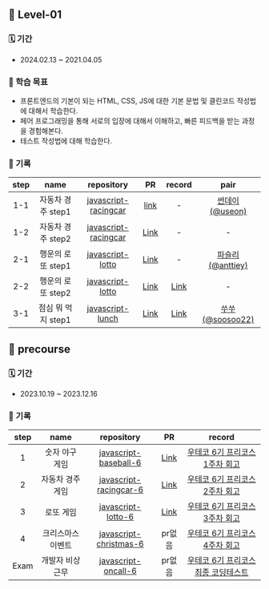 ## 🥚 Level-01

### 🗓 기간

-  2024.02.13 ~ 2021.04.05

### 🎯 학습 목표

- 프론트엔드의 기본이 되는 HTML, CSS, JS에 대한 기본 문법 및 클린코드 작성법에 대해서 학습한다.
- 페어 프로그래밍을 통해 서로의 입장에 대해서 이해하고, 빠른 피드백을 받는 과정을 경험해본다.
- 테스트 작성법에 대해 학습한다.

### 📝 기록


| step |             name             |                          repository                          |                              PR                              |                            record                            |                       pair                       |
| :--: | :--------------------------: | :----------------------------------------------------------: | :----------------------------------------------------------: | :----------------------------------------------------------: | :----------------------------------------------: |
| 1-1  |        자동차 경주 step1        |   [javascript-racingcar](https://github.com/jinhokim98/javascript-racingcar/tree/jinhokim98)   |                              [link](https://github.com/woowacourse/javascript-racingcar/pull/274)                               | - |    [썬데이(@useon)](https://github.com/useon)    |
| 1-2  |         자동차 경주 step2          | [javascript-racingcar](https://github.com/jinhokim98/javascript-racingcar/tree/jinhokim98) | [Link](https://github.com/woowacourse/javascript-racingcar/pull/305) | - |    -    |
| 2-1  |         행운의 로또 step1         | [javascript-lotto](https://github.com/jinhokim98/javascript-lotto/tree/step1) | [Link](https://github.com/woowacourse/javascript-lotto/pull/259) | - |    [파슬리(@anttiey)](https://github.com/anttiey)    |
| 2-2  |         행운의 로또 step2         | [javascript-lotto](https://github.com/jinhokim98/javascript-lotto/tree/step2) | [Link](https://github.com/woowacourse/javascript-lotto/pull/302) | [Link](https://jinokim.tistory.com/11) |    -    |
| 3-1  |         점심 뭐 먹지 step1         | [javascript-lunch](https://github.com/jinhokim98/javascript-lunch/tree/step1) | [Link](https://github.com/woowacourse/javascript-lunch/pull/118) | [Link](https://jinokim.tistory.com/16) |     [쑤쑤(@soosoo22)](https://github.com/soosoo22)     |


## 🌱 precourse

### 🗓 기간

- 2023.10.19 ~ 2023.12.16

### 📝 기록

| step |             name             |                          repository                          |                              PR                              |                            record                            |
| :--: | :--------------------------: | :----------------------------------------------------------: | :----------------------------------------------------------: | :----------------------------------------------------------: |
|  1   |        숫자 야구 게임        | [javascript-baseball-6](https://github.com/jinhokim98/javascript-baseball-6/tree/jinhokim) | [Link](https://github.com/woowacourse-precourse/javascript-baseball-6/pull/8) | [우테코 6기 프리코스 1주차 회고](https://jinokim.tistory.com/2) |
|  2   |       자동차 경주 게임       | [javascript-racingcar-6](https://github.com/jinhokim98/javascript-racingcar-6/tree/jinhokim) | [Link](https://github.com/woowacourse-precourse/javascript-racingcar-6/pull/256) | [우테코 6기 프리코스 2주차 회고](https://jinokim.tistory.com/3) |
|  3   |      로또 게임      | [javascript-lotto-6](https://github.com/jinhokim98/javascript-lotto-6/tree/jinhokim) | [Link](https://github.com/woowacourse-precourse/javascript-lotto-6/pull/248) | [우테코 6기 프리코스 3주차 회고](https://jinokim.tistory.com/6) |
|  4   |      크리스마스 이벤트      | [javascript-christmas-6](https://github.com/jinhokim98/javascript-christmas-6-jinhokim98) | pr없음 | [우테코 6기 프리코스 4주차 회고](https://jinokim.tistory.com/7) |
| Exam | 개발자 비상 근무 | [javascript-oncall-6](https://github.com/jinhokim98/javascript-oncall-6-jinhokim98) | pr없음 | [우테코 6기 프리코스 최종 코딩테스트](https://jinokim.tistory.com/9) |

